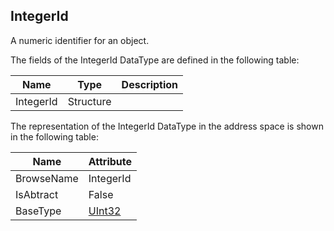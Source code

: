 <!-- datatype -->
## IntegerId
A numeric identifier for an object.  
<!-- end of description -->
The fields of the IntegerId DataType are defined in the following table:  

|Name|Type|Description|
|---|---|---|
|IntegerId|Structure||

The representation of the IntegerId DataType in the address space is shown in the following table:  

|Name|Attribute|
|---|---|
|BrowseName|IntegerId|
|IsAbtract|False|
|BaseType|[UInt32](../../../Part3/DataTypes/UInt32/readme.md)|

